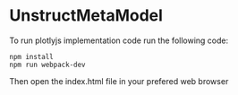 # UnstructMetaModel

To run plotlyjs implementation code run the following code:
```
npm install
npm run webpack-dev
```
Then open the index.html file in your prefered web browser

